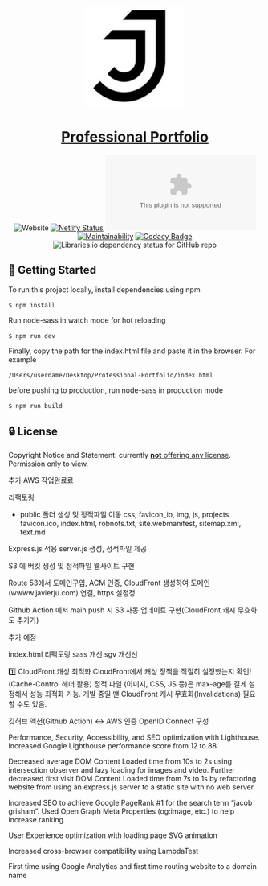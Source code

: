 <div align="center">
  <img width="200" src="favicon_io/android-chrome-512x512.png" alt="Portfolio logo">

# [Professional Portfolio](https://www.jacobgrisham.com/)
![Website](https://img.shields.io/website?down_color=red&down_message=offline&up_color=brightgreen&up_message=online&url=https%3A%2F%2Fwww.jacobgrisham.com%2F)
[![Netlify Status](https://api.netlify.com/api/v1/badges/040fac56-0e0d-4276-932e-ca308f06161c/deploy-status)](https://app.netlify.com/sites/jacobgrisham/deploys)
![Mozilla HTTP Observatory Grade](https://img.shields.io/mozilla-observatory/grade/jacobgrisham.com)
[![Maintainability](https://api.codeclimate.com/v1/badges/ebf5d81dbf5eb3a6318c/maintainability)](https://codeclimate.com/github/JacobGrisham/Professional-Portfolio/maintainability)
[![Codacy Badge](https://app.codacy.com/project/badge/Grade/f4ceb1f87f274625ad7369bc30246eec)](https://www.codacy.com/gh/JacobGrisham/Professional-Portfolio/dashboard?utm_source=github.com&amp;utm_medium=referral&amp;utm_content=JacobGrisham/Professional-Portfolio&amp;utm_campaign=Badge_Grade)
![Libraries.io dependency status for GitHub repo](https://img.shields.io/librariesio/github/jacobgrisham/Professional-Portfolio) 
</div>

## 🚀 Getting Started
To run this project locally, install dependencies using npm
```
$ npm install
```
Run node-sass in watch mode for hot reloading
```
$ npm run dev
```
Finally, copy the path for the index.html file and paste it in the browser. For example
```
/Users/username/Desktop/Professional-Portfolio/index.html
```
before pushing to production, run node-sass in production mode
```
$ npm run build
```

## 🔒 License
Copyright Notice and Statement: currently [**not** offering any license](https://choosealicense.com/no-permission/). Permission only to view.



추가 AWS 작업완료료

리팩토링
- public 폴더 생성 및 정적파일 이동 
 css, favicon_io, img, js, projects
 favicon.ico, index.html, robnots.txt, site.webmanifest, sitemap.xml, text.md

Express.js 적용
 server.js 생성, 정적파일 제공

S3 에 버킷 생성 및 정적파일 웹사이트 구현

Route 53에서 도메인구입, ACM 인증, CloudFront 생성하여 도메인(wwww.javierju.com) 연결, https 설정정

Github Action 에서 main push 시 S3 자동 업데이트 구현(CloudFront 캐시 무효화도 추가가)


추가 예정

index.html 리팩토링
sass 개선
sgv 개선선

1️⃣ CloudFront 캐싱 최적화
CloudFront에서 캐싱 정책을 적절히 설정했는지 확인! (Cache-Control 헤더 활용)
정적 파일 (이미지, CSS, JS 등)은 max-age를 길게 설정해서 성능 최적화 가능.
개발 중일 땐 CloudFront 캐시 무효화(Invalidations) 필요할 수도 있음.


깃허브 액션(Github Action) ↔︎ AWS 인증 OpenID Connect 구성


Performance, Security, Accessibility, and SEO optimization with Lighthouse. Increased Google Lighthouse performance score from 12 to 88

Decreased average DOM Content Loaded time from 10s to 2s using intersection observer and lazy loading for images and video. Further decreased first visit DOM Content Loaded time from 7s to 1s by refactoring website from using an express.js server to a static site with no web server

Increased SEO to achieve Google PageRank #1 for the search term “jacob grisham”. Used Open Graph Meta Properties (og:image, etc.) to help increase ranking

User Experience optimization with loading page SVG animation

Increased cross-browser compatibility using LambdaTest

First time using Google Analytics and first time routing website to a domain name
